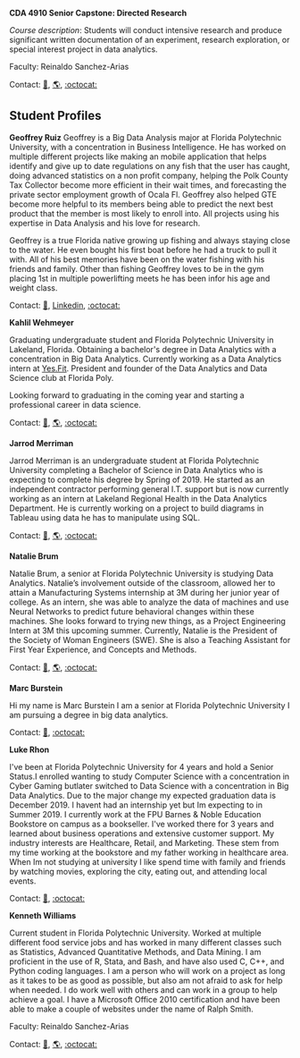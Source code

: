 **CDA 4910 Senior Capstone: Directed Research**

_Course description_: Students will conduct intensive research and produce significant written documentation of an experiment, research exploration, or special interest project in data analytics. 

Faculty: Reinaldo Sanchez-Arias

Contact: [:email:](mailto:rsanchezarias@floridapoly.edu), [:earth_americas:](https://www.reisanar.com/), [:octocat:](https://github.com/reisanar)


## Student Profiles

**Geoffrey Ruiz**
Geoffrey is a Big Data Analysis major at Florida Polytechnic University, with a concentration in Business Intelligence. He has worked on multiple different projects like making an mobile application that helps identify and give up to date regulations on any fish that the user has caught, doing advanced statistics on a non profit company, helping the Polk County Tax Collector become more efficient in their wait times, and forecasting the private sector employment growth of Ocala Fl. Geoffrey also helped GTE become more helpful to its members being able to predict the next best product that the member is most likely to enroll into. All projects using his expertise in Data Analysis and his love for research.

Geoffrey is a true Florida native growing up fishing and always staying close to the water. He even bought his first boat before he had a truck to pull it with. All of his best memories have been on the water fishing with his friends and family. Other than fishing Geoffrey loves to be in the gym placing 1st in multiple powerlifting meets he has been infor his age and weight class.


Contact: [:email:](mailto:gruiz3739@floridapoly.edu), [Linkedin](https://www.linkedin.com/in/geoffrey-ruiz-443002116/), [:octocat:](https://github.com/geoffreyruiz)



**Kahlil Wehmeyer**

Graduating undergraduate student and Florida Polytechnic University in Lakeland, Florida. Obtaining a bachelor's degree in Data Analytics with a concentration in Big Data Analytics. Currently working as a Data Analytics intern at [Yes.Fit](yes.fit). President and founder of the Data Analytics and Data Science club at Florida Poly.

Looking forward to graduating in the coming year and starting a professional career in data science.


Contact: [:email:](mailto:kwehmeyer4425@floridapoly.edu), [:earth_americas:](kahlilwehmeyer.shinyapps.io/Twitter_Sentiment), [:octocat:](https://github.com/Khanzi)


**Jarrod Merriman**

Jarrod Merriman is an undergraduate student at Florida Polytechnic University completing a Bachelor of Science in Data Analytics who is expecting to complete his degree by Spring of 2019. He started as an independent contractor performing general I.T. support but is now currently working as an intern at Lakeland Regional Health in the Data Analytics Department. He is currently working on a project to build diagrams in Tableau using data he has to manipulate using SQL.

Contact: [:email:](mailto:jmerriman@q-host.com "Jarrod's email"), [:earth_americas:](https://www.linkedin.com/in/jarrodmerriman "Jarrod's Linkedin"), [:octocat:](https://github.com/jarrodmerriman "Jarrod's Github")

**Natalie Brum**

Natalie Brum, a senior at Florida Polytechnic University is studying Data Analytics. Natalie’s involvement outside of the classroom, allowed her to attain a Manufacturing Systems internship at 3M during her junior year of college. As an intern, she was able to analyze the data of machines and use Neural Networks to predict future behavioral changes within these machines. She looks forward to trying new things, as a Project Engineering Intern at 3M this upcoming summer.  Currently, Natalie is the President of the Society of Woman Engineers (SWE). She is also a Teaching Assistant for First Year Experience, and Concepts and Methods. 


Contact: [:email:](mailto:nbrum3068@floridapoly.edu), [:earth_americas:](https://www.linkedin.com/in/natalie-brum-81ba04107/), [:octocat:](https://github.com/NatalieBrum)

**Marc Burstein**

Hi my name is Marc Burstein I am a senior at Florida Polytechnic 
University I am pursuing a degree in big data analytics. 

Contact: [:email:](mailto:mburstein2498@floridapoly.edu), 
[:octocat:](https://github.com/mburstein96)

**Luke Rhon**

I've been at Florida Polytechnic University for 4 years and hold a Senior Status.I enrolled wanting to study Computer Science with a concentration in Cyber 
Gaming butlater switched to Data Science with a concentration in Big Data Analytics. Due to the major change my expected graduation data is December 2019. 
I havent had an internship yet but Im expecting to in Summer 2019. I currently work at the FPU Barnes & Noble Education Bookstore on campus as a bookseller. 
I've worked there for 3 years and learned about business operations and extensive customer support. My industry interests are Healthcare, Retail, and Marketing. 
These stem from my time working at the bookstore and my father working in healthcare area. When Im not studying at university I like spend time with family and 
friends by watching movies, exploring the city, eating out, and attending local events.

Contact: [:email:](mailto:lrhon3427@gmail.com), [:octocat:](https://github.com/lrhon33)

**Kenneth Williams**

Current student in Florida Polytechnic University. Worked at multiple different food service jobs and has worked in many different classes such as Statistics, Advanced Quantitative Methods, and Data
Mining. I am proficient in the use of R, Stata, and Bash, and have also used C, C++, and Python coding languages. I am a person who will work on a project as long as it takes to be as good as possible,
but also am not afraid to ask for help when needed. I do work well with others and can work in a group to help achieve a goal. I have a Microsoft Office 2010 certification and have been able to make a
couple of websites under the name of Ralph Smith.

Faculty: Reinaldo Sanchez-Arias

Contact: [:email:](mailto:kwilliams2987@floridapoly.edu), [:earth_americas:](www.linkedin.com/in/kenneth-williams-7b4342158), [:octocat:](https://github.com/kwilliams2987)

